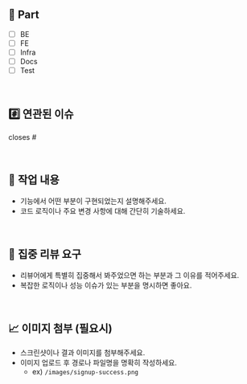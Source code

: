 <!-- 제목작성 요령 -->
<!-- [${convention}] : ${구현 내용} -->
<!-- [FEAT] : 회원 가입 구현 -->

## 📝 Part

- [ ] BE
- [ ] FE
- [ ] Infra
- [ ] Docs
- [ ] Test

<br/>

## #️⃣ 연관된 이슈

<!-- 이슈와 PR 연결을 위해 사용합니다! -->
<!-- ex) closes #17, fixes #24 -->
closes #

<br/>

## 🔎 작업 내용

- 기능에서 어떤 부분이 구현되었는지 설명해주세요.
- 코드 로직이나 주요 변경 사항에 대해 간단히 기술하세요.

<br/>

## 💬 집중 리뷰 요구

- 리뷰어에게 특별히 집중해서 봐주었으면 하는 부분과 그 이유를 적어주세요.
- 복잡한 로직이나 성능 이슈가 있는 부분을 명시하면 좋아요.

<br/>

## 📈 이미지 첨부 (필요시)

- 스크린샷이나 결과 이미지를 첨부해주세요.
- 이미지 업로드 후 경로나 파일명을 명확히 작성하세요.
    - ex) `/images/signup-success.png`

<br/>